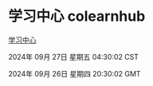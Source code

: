 # 学习中心 colearnhub
[学习中心](http://219.139.198.207:56308/colearnhub/)

2024年 09月 27日 星期五 04:30:02 CST

2024年 09月 26日 星期四 20:30:02 GMT

